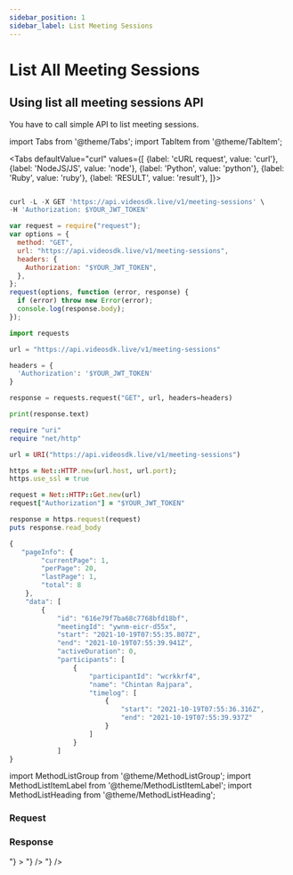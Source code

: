 ```yaml
---
sidebar_position: 1
sidebar_label: List Meeting Sessions
---
```


# List All Meeting Sessions

## Using list all meeting sessions API

You have to call simple API to list meeting sessions.

import Tabs from '@theme/Tabs';
import TabItem from '@theme/TabItem';

<Tabs
defaultValue="curl"
values={[
{label: 'cURL request', value: 'curl'},
{label: 'NodeJS/JS', value: 'node'},
{label: 'Python', value: 'python'},
{label: 'Ruby', value: 'ruby'},
{label: 'RESULT', value: 'result'},
]}>
<TabItem value="curl">

```js

curl -L -X GET 'https://api.videosdk.live/v1/meeting-sessions' \
-H 'Authorization: $YOUR_JWT_TOKEN'

```

</TabItem>
<TabItem value="node">

```js
var request = require("request");
var options = {
  method: "GET",
  url: "https://api.videosdk.live/v1/meeting-sessions",
  headers: {
    Authorization: "$YOUR_JWT_TOKEN",
  },
};
request(options, function (error, response) {
  if (error) throw new Error(error);
  console.log(response.body);
});
```

</TabItem>
<TabItem value="python">

```python
import requests

url = "https://api.videosdk.live/v1/meeting-sessions"

headers = {
  'Authorization': '$YOUR_JWT_TOKEN'
}

response = requests.request("GET", url, headers=headers)

print(response.text)

```

</TabItem>
<TabItem value="ruby">

```ruby
require "uri"
require "net/http"

url = URI("https://api.videosdk.live/v1/meeting-sessions")

https = Net::HTTP.new(url.host, url.port);
https.use_ssl = true

request = Net::HTTP::Get.new(url)
request["Authorization"] = "$YOUR_JWT_TOKEN"

response = https.request(request)
puts response.read_body

```

</TabItem>
<TabItem value="result">

```js
{
   "pageInfo": {
        "currentPage": 1,
        "perPage": 20,
        "lastPage": 1,
        "total": 8
    },
    "data": [
        {
            "id": "616e79f7ba68c7768bfd18bf",
            "meetingId": "ywnm-eicr-d55x",
            "start": "2021-10-19T07:55:35.807Z",
            "end": "2021-10-19T07:55:39.941Z",
            "activeDuration": 0,
            "participants": [
                {
                    "participantId": "wcrkkrf4",
                    "name": "Chintan Rajpara",
                    "timelog": [
                        {
                            "start": "2021-10-19T07:55:36.316Z",
                            "end": "2021-10-19T07:55:39.937Z"
                        }
                    ]
                }
            ]
}
```

</TabItem>
</Tabs>

import MethodListGroup from '@theme/MethodListGroup';
import MethodListItemLabel from '@theme/MethodListItemLabel';
import MethodListHeading from '@theme/MethodListHeading';

### Request

<MethodListGroup>
    <MethodListGroup>
      <MethodListHeading heading="Query Parameters" />
      <MethodListItemLabel name="page" option={"optional"} type={"string"} />
      <MethodListItemLabel name="perPage" option={"optional"} type={"string"} />
      <MethodListItemLabel name="meetingId" option={"optional"} type={"string"} />
    </MethodListGroup>
</MethodListGroup>

### Response

<MethodListGroup>
  <MethodListItemLabel name="__response"  type={"object"} >
    <MethodListGroup>
      <MethodListHeading heading="Properties" />
      <MethodListItemLabel name="pageInfo" type={"object"} >
        <MethodListGroup>
          <MethodListItemLabel name="currentPage"  type={"number"} />
          <MethodListItemLabel name="perPage"  type={"number"} />
          <MethodListItemLabel name="lastPage" type={"number"} />
        </MethodListGroup>
      </MethodListItemLabel>
      <MethodListItemLabel name="data" type={"Array<object>"} >
        <MethodListGroup>
          <MethodListItemLabel name="id"  type={"string"} />
          <MethodListItemLabel name="meetingId"  type={"string"} />
          <MethodListItemLabel name="start"  type={"date"} />
          <MethodListItemLabel name="end"  type={"date"} />
          <MethodListItemLabel name="activeDuration" type={"number"} >
          <MethodListItemLabel name="participants" type={"Array<object>"} />
            <MethodListGroup>
              <MethodListItemLabel name="participantId"  type={"string"} />
              <MethodListItemLabel name="name"  type={"string"} />
               <MethodListItemLabel name="timelog" type={"Array<object>"} />
               <MethodListGroup>
                    <MethodListItemLabel name="start"  type={"date"} />
                    <MethodListItemLabel name="end"  type={"date"} />
                </MethodListGroup>
            </MethodListGroup>
          </MethodListItemLabel>
        </MethodListGroup>
      </MethodListItemLabel>
    </MethodListGroup>
  </MethodListItemLabel>
</MethodListGroup>
